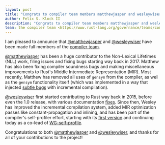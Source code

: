 ```yaml
---
layout: post
title: "Congrats to compiler team members matthewjasper and wesleywiser"
author: Felix S. Klock II
description: "Congrats to compiler team members matthewjasper and wesleywiser"
team: the compiler team <https://www.rust-lang.org/governance/teams/compiler>
---
```


I am pleased to announce that [@matthewjasper][] and [@wesleywiser][]
have been made full members of the [compiler team][].

[@matthewjasper][] has been a huge contributor to the Non-Lexical
Lifetimes (NLL) work, filing issues and fixing bugs starting way back in
2017. Matthew has also been fixing compiler soundness bugs and making
miscellaneous improvements to Rust's Middle Intermediate
Representation (MIR). Most recently, Matthew has removed all uses of
`gensym` from the compiler, as well as the `gensym` functionality
itself (which was implemented in a way that injected 
[subtle bugs][#43900] with incremental compilation).

[@wesleywiser][] first started contributing to Rust way back in 2015,
before even the 1.0 release, with various documentation [fixes][#22633].
Since then, Wesley has improved the incremental compilation system,
added MIR optimization passes like constant-propagation and inlining,
and has been part of the compiler's self-profiler effort, starting with its
[first version][#51657] and
continuing today as a co-lead of [WG-self-profile][].

Congratulations to both [@matthewjasper][] and [@wesleywiser][], and thanks
for all of your contributions to the project!

[@matthewjasper]: https://github.com/matthewjasper/
[@wesleywiser]: https://github.com/wesleywiser/
[compiler team]: https://www.rust-lang.org/governance/teams/compiler
[#43900]: https://github.com/rust-lang/rust/issues/49300
[#22633]: https://github.com/rust-lang/rust/pull/22633
[#51657]: https://github.com/rust-lang/rust/pull/51657
[WG-self-profile]: https://rust-lang.github.io/compiler-team/working-groups/self-profile/
